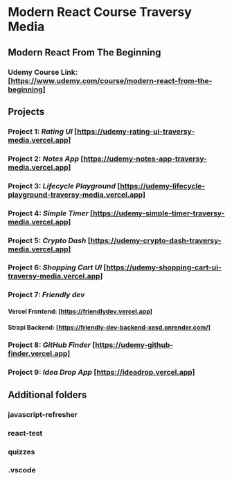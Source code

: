 # Modern React Course Traversy Media

## Modern React From The Beginning

### Udemy Course Link: [https://www.udemy.com/course/modern-react-from-the-beginning]

## Projects

### Project 1: *Rating UI* [https://udemy-rating-ui-traversy-media.vercel.app]

### Project 2: *Notes App* [https://udemy-notes-app-traversy-media.vercel.app]

### Project 3: *Lifecycle Playground* [https://udemy-lifecycle-playground-traversy-media.vercel.app]

### Project 4: *Simple Timer* [https://udemy-simple-timer-traversy-media.vercel.app]

### Project 5: *Crypto Dash* [https://udemy-crypto-dash-traversy-media.vercel.app]

### Project 6: *Shopping Cart UI* [https://udemy-shopping-cart-ui-traversy-media.vercel.app]

### Project 7: *Friendly dev*

#### Vercel Frontend: [https://friendlydev.vercel.app]

#### Strapi Backend: [https://friendly-dev-backend-xesd.onrender.com/]

### Project 8: *GitHub Finder* [https://udemy-github-finder.vercel.app]

### Project 9: *Idea Drop App* [https://ideadrop.vercel.app]

## Additional folders

### javascript-refresher

### react-test

### quizzes

### .vscode
